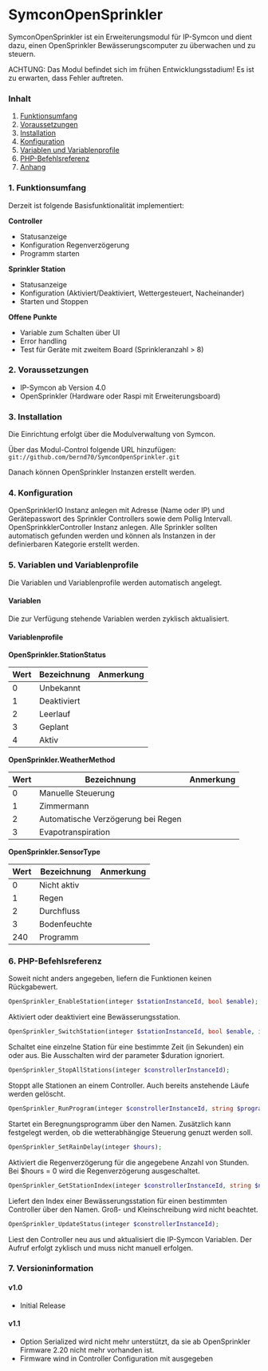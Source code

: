 # SymconOpenSprinkler

SymconOpenSprinkler ist ein Erweiterungsmodul für IP-Symcon und dient dazu, einen OpenSprinkler Bewässerungscomputer zu überwachen und zu steuern.

ACHTUNG: Das Modul befindet sich im frühen Entwicklungsstadium! Es ist zu erwarten, dass Fehler auftreten.

### Inhalt

1. [Funktionsumfang](#1-funktionsumfang)
2. [Voraussetzungen](#2-voraussetzungen)
3. [Installation](#3-installation)
4. [Konfiguration](#4-konfiguration)
5. [Variablen und Variablenprofile](#5-variablen-und-variablenprofile)
6. [PHP-Befehlsreferenz](#6-php-befehlsreferenz)
7. [Anhang](#7-anhang)

### 1. Funktionsumfang

Derzeit ist folgende Basisfunktionalität implementiert:

__Controller__

- Statusanzeige
- Konfiguration Regenverzögerung
- Programm starten

__Sprinkler Station__

- Statusanzeige
- Konfiguration (Aktiviert/Deaktiviert, Wettergesteuert, Nacheinander)
- Starten und Stoppen

__Offene Punkte__

- Variable zum Schalten über UI
- Error handling
- Test für Geräte mit zweitem Board (Sprinkleranzahl > 8)

### 2. Voraussetzungen

- IP-Symcon ab Version 4.0
- OpenSprinkler (Hardware oder Raspi mit Erweiterungsboard)

### 3. Installation

Die Einrichtung erfolgt über die Modulverwaltung von Symcon.

Über das Modul-Control folgende URL hinzufügen: `git://github.com/bernd70/SymconOpenSprinkler.git`

Danach können OpenSprinkler Instanzen erstellt werden.

### 4. Konfiguration

OpenSprinklerIO Instanz anlegen mit Adresse (Name oder IP) und Gerätepasswort des Sprinkler Controllers sowie dem Pollig Intervall.
OpenSprinkklerController Instanz anlegen. Alle Sprinkler sollten automatisch gefunden werden und können als Instanzen in der definierbaren Kategorie erstellt werden.

### 5. Variablen und Variablenprofile

Die Variablen und Variablenprofile werden automatisch angelegt.

#### Variablen

Die zur Verfügung stehende Variablen werden zyklisch aktualisiert.

#### Variablenprofile

__OpenSprinkler.StationStatus__

Wert | Bezeichnung     | Anmerkung
---- | --------------- | -----------------
0    | Unbekannt       |
1    | Deaktiviert     |
2    | Leerlauf        |
3    | Geplant         |
4    | Aktiv           |

__OpenSprinkler.WeatherMethod__

Wert | Bezeichnung                        | Anmerkung
---- | ---------------------------------- | ------------------
0    | Manuelle Steuerung                 |
1    | Zimmermann                         |
2    | Automatische Verzögerung bei Regen |
3    | Evapotranspiration                 |

__OpenSprinkler.SensorType__

Wert | Bezeichnung     | Anmerkung
---- | --------------- | -----------------
0    | Nicht aktiv     |
1    | Regen           |
2    | Durchfluss      |
3    | Bodenfeuchte    |
240  | Programm        |

### 6. PHP-Befehlsreferenz

Soweit nicht anders angegeben, liefern die Funktionen keinen Rückgabewert.

```php
OpenSprinkler_EnableStation(integer $stationInstanceId, bool $enable);
```
Aktiviert oder deaktiviert eine Bewässerungsstation.

```php
OpenSprinkler_SwitchStation(integer $stationInstanceId, bool $enable, int $duration);
```
Schaltet eine einzelne Station für eine bestimmte Zeit (in Sekunden) ein oder aus. Bie Ausschalten wird der parameter $duration ignoriert.

```php
OpenSprinkler_StopAllStations(integer $constrollerInstanceId);
```
Stoppt alle Stationen an einem Controller. Auch bereits anstehende Läufe werden gelöscht.

```php
OpenSprinkler_RunProgram(integer $constrollerInstanceId, string $programName, bool $useWeather);
```
Startet ein Beregnungsprogramm über den Namen. Zusätzlich kann festgelegt werden, ob die wetterabhängige Steuerung genuzt werden soll.

```php
OpenSprinkler_SetRainDelay(integer $hours);
```
Aktiviert die Regenverzögerung für die angegebene Anzahl von Stunden. Bei $hours = 0 wird die Regenverzögerung ausgeschaltet.

```php
OpenSprinkler_GetStationIndex(integer $constrollerInstanceId, string $name) : int;
```
Liefert den Index einer Bewässerungsstation für einen bestimmten Controller über den Namen. Groß- und Kleinschreibung wird nicht beachtet.

```php
OpenSprinkler_UpdateStatus(integer $constrollerInstanceId);
```
Liest den Controller neu aus und aktualisiert die IP-Symcon Variablen. Der Aufruf erfolgt zyklisch und muss nicht manuell erfolgen.


### 7. Versioninformation

#### v1.0

- Initial Release

#### v1.1

- Option Serialized wird nicht mehr unterstützt, da sie ab OpenSprinkler Firmware 2.20 nicht mehr vorhanden ist.
- Firmware wind in Controller Configuration mit ausgegeben

